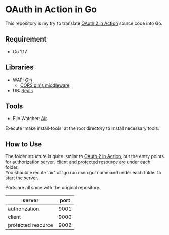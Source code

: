 # OAuth in Action in Go
This repository is my try to translate [OAuth 2 in Action](https://github.com/oauthinaction/oauth-in-action-code) source code into Go.

## Requirement
- Go 1.17

## Libraries
- WAF: [Gin](https://github.com/gin-gonic/gin)
  - [CORS gin's middleware](https://github.com/gin-contrib/cors)
- DB: [Redis](https://github.com/go-redis/redis)

## Tools
- File Watcher: [Air](https://github.com/cosmtrek/air)

Execute 'make install-tools' at the root directory to install necessary tools.  

## How to Use
The folder structure is quite ismilar to [OAuth 2 in Action](https://github.com/oauthinaction/oauth-in-action-code), but the entry points for authorization server, client and protected resource are under each folder.  
You should execute 'air' of 'go run main.go' command under each folder to start the server.  

Ports are all same with the original repository.

| server | port |  
| -- | -- |  
| authorization | 9001 |  
| client | 9000 |  
| protected resource | 9002 |  

